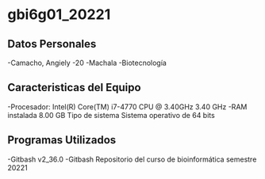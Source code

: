 # gbi6g01_20221
## Datos Personales
-Camacho, Angiely
-20
-Machala
-Biotecnología

## Caracteristicas del Equipo
-Procesador:	Intel(R) Core(TM) i7-4770 CPU @ 3.40GHz   3.40 GHz
-RAM instalada	8.00 GB
Tipo de sistema	Sistema operativo de 64 bits

## Programas Utilizados
-Gitbash v2_36.0
-Gitbash 
Repositorio del curso de bioinformática semestre 20221
